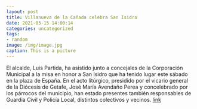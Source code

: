 ```yaml
---
layout: post
title: Villanueva de la Cañada celebra San Isidro
date: 2021-05-15 14:00:14
categories: uncategorized
tags:
- random
image: /img/image.jpg
caption: This is a picture
---
```

El alcalde, Luis Partida, ha asistido junto a concejales de la Corporación Municipal a la misa en honor a San Isidro que ha tenido lugar este sábado en la plaza de España. En el acto litúrgico, presidido por el vicario general de la Diócesis de Getafe, José María Avendaño Perea y concelebrado por los párrocos del municipio, han estado presentes también responsables de Guardia Civil y Policía Local, distintos colectivos y vecinos.  [link](https://www.ayto-villacanada.es/tu-ayuntamiento/villanueva-de-la-canada-celebra-san-isidro/)
